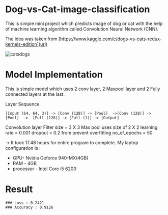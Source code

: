 # Dog-vs-Cat-image-classification
This is simple mini project which predicts image of dog or cat with the help of machine learning algorithm called Convolution Neural Network (CNN).

The idea was taken from [https://www.kaggle.com/c/dogs-vs-cats-redux-kernels-edition](url)

![catsdogs](https://user-images.githubusercontent.com/37996516/38716131-b5dda1aa-3efc-11e8-8d01-57740370809f.jpg)

# Model Implementation

This is simple model which uses 2 conv layer, 2 Maxpool layer and 2 Fully connected layers at the last.
 
Layer Sequence
```
[Input (64, 64, 3)] -> [Conv (128)] -> [Pool]  ->[Conv (128)] -> [Pool]  ->  [Full (128)] -> [Full (1)] -> [Output]
```

Convolution layer Filter size = 3 X 3
Max pool uses size of 2 X 2
learning rate = 0.001 
dropout = 0.2 from prevent overfitting
no_of_epochs = 50

-> It took 17.48 hours for entire program to complete. My laptop configuration is :
- GPU- Nvidia Geforce 940-MX(4GB)
- RAM - 4GB
- processor - Intel Core i5 6200

# Result
```
### Loss : 0.2421 
### Accuracy : 0.9126 

```
